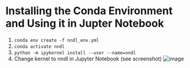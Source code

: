 # Installing the Conda Environment and Using it in Jupter Notebook

1. `conda env create -f nndl_env.yml`
2. `conda activate nndl`
3. `python -m ipykernel install --user --name=nndl`
4. Change kernel to nndl in Jupyter Notebook (see screenshot)
![image](https://user-images.githubusercontent.com/34235961/90504540-8a78e200-e151-11ea-8dee-94d2feb32d06.png)
